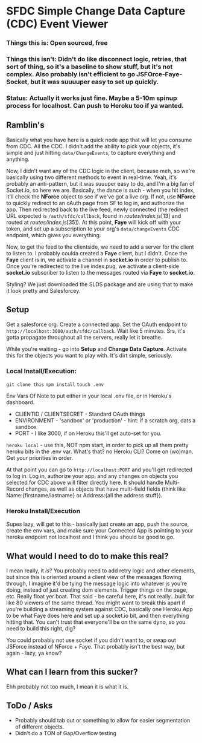 # SFDC Simple Change Data Capture (CDC) Event Viewer
### Things this is: Open sourced, free
### Things this isn't: Didn't do like disconnect logic, retries, that sort of thing, so it's a baseline to show stuff, but it's not complex. Also probably isn't efficient to go JSFOrce-Faye-Socket, but it was suuuuper easy to set up quickly.
### Status: Actually it works just fine. Maybe a 5-10m spinup process for localhost. Can push to Heroku too if ya wanted.

## Ramblin's

Basically what you have here is a quick node app that will let you consume from CDC. All the CDC. I didn't add the ability to pick your objects, it's simple and just hitting `data/ChangeEvents`, to capture everything and anything.

Now, I didn't want any of the CDC logic in the client, because meh, so we're basically using two different methods to event in real-time. Yeah, it's probably an anti-pattern, but it was suuuper easy to do, and I'm a big fan of Socket.io, so here we are. Basically, the dance is such - when you hit index, it'll check the **NForce** object to see if we've got a live org. If not, use **NForce** to quickly redirect to an oAuth page from SF to log in, and authorize the app. Then redirected back to the live feed, newly connected (the redirect URL expected is `/auth/sfdc/callback`, found in *routes/index.js*[13] and routed at *routes/index.js*[35]). At this point, **Faye** will kick off with your token, and set up a subscription to your org's `data/changeEvents` CDC endpoint, which gives you everything.

Now, to get the feed to the clientside, we need to add a server for the client to listen to. I probably coulda created a **Faye** client, but I didn't. Once the **Faye** client is in, we activate a channel in **socket.io** in order to publish to. Once you're redirected to the live index.pug, we activate a client-side **socket.io** subscriber to listen to the messages routed via **Faye** to **socket.io**. 

Styling? We just downloaded the SLDS package and are using that to make it look pretty and Salesforcey.

## Setup

Get a salesforce org. Create a connected app. Set the OAuth endpoint to `http://localhost:3000/auth/sfdc/callback`. Wait like 5 minutes. Srs, it's gotta propagate throughout all the servers, really let it breathe.

While you're waiting - go into **Setup** and **Change Data Capture**. Activate this for the objects you want to play with. It's dirt simple, seriously.

### Local Install/Execution:

`git clone this`
`npm install`
`touch .env`

Env Vars Of Note to put either in your local .env file, or in Heroku's dashboard.
* CLIENTID / CLIENTSECRET - Standard OAuth things
* ENVIRONMENT - 'sandbox' or 'production' - hint: if a scratch org, dats a sandbox
* PORT - I like 3000, if on Heroku this'll get auto-set for you.

`heroku local` - use this, NOT npm start, in order to pick up all them pretty heroku bits in the .env var. What's that? no Heroku CLI? Come on (wo)man. Get your priorities in order.

At that point you can go to `http://localhost:PORT` and you'll get redirected to log in. Log in, authorize your app, and any changes on objects you selected for CDC above will filter directly here. It should handle Multi-Record changes, as well as objects that have multi-field fields (think like Name:{firstname/lastname} or Address:{all the address stuff}).

### Heroku Install/Execution
Supes lazy, will get to this - basically just create an app, push the source, create the env vars, and make sure your Connected App is pointing to your heroku endpoint not localhost and I think you should be good to go.

## What would I need to do to make this real?
I mean really, it *is*? You probably need to add retry logic and other elements, but since this is oriented around a client view of the messages flowing through, I imagine it'd be tying the message logic into whatever js you're doing, instead of just creating dom elements. Trigger things on the page, etc. Really float yer boat. That said - be careful here, it's not really...built for like 80 viewers of the same thread. You might want to break this apart if you're building a streaming system against CDC, basically one Heroku App to be what Faye does here and set up a socket.io bit, and then everything hitting that. You can't trust that everyone'll be on the same dyno, so you need to build this right, dig?

You could probably not use socket if you didn't want to, or swap out JSForce instead of NForce + Faye. That probably isn't the best way, but again - lazy, ya know?

## What can I learn from this sucker?
Ehh probably not too much, I mean it is what it is.

## ToDo / Asks
* Probably should tab out or something to allow for easier segmentation of different objects.
* Didn't do a TON of Gap/Overflow testing